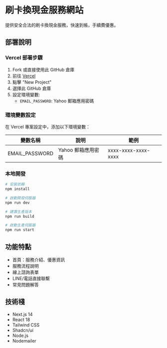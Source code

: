 # 刷卡換現金服務網站

提供安全合法的刷卡換現金服務，快速到帳，手續費優惠。

## 部署說明

### Vercel 部署步驟

1. Fork 或直接使用此 GitHub 倉庫
2. 前往 [Vercel](https://vercel.com)
3. 點擊 "New Project"
4. 選擇此 GitHub 倉庫
5. 設定環境變數:
   - `EMAIL_PASSWORD`: Yahoo 郵箱應用密碼

### 環境變數設定

在 Vercel 專案設定中，添加以下環境變數：

| 變數名稱 | 說明 | 範例 |
|---------|------|------|
| EMAIL_PASSWORD | Yahoo 郵箱應用密碼 | xxxx-xxxx-xxxx-xxxx |

### 本地開發

```bash
# 安裝依賴
npm install

# 啟動開發伺服器
npm run dev

# 建置生產版本
npm run build

# 啟動生產伺服器
npm run start
```

## 功能特點

- 首頁：服務介紹、優惠資訊
- 服務流程說明
- 線上諮詢表單
- LINE/電話直接聯繫
- 常見問題解答

## 技術棧

- Next.js 14
- React 18
- Tailwind CSS
- Shadcn/ui
- Node.js
- Nodemailer 